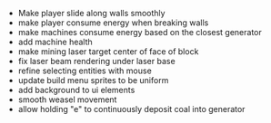 - Make player slide along walls smoothly
- make player consume energy when breaking walls
- make machines consume energy based on the closest generator
- add machine health
- make mining laser target center of face of block
- fix laser beam rendering under laser base
- refine selecting entities with mouse
- update build menu sprites to be uniform
- add background to ui elements
- smooth weasel movement
- allow holding "e" to continuously deposit coal into generator